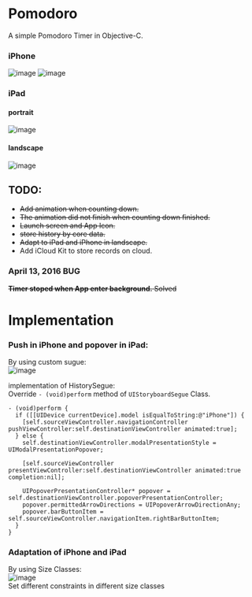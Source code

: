 # Pomodoro
A simple Pomodoro Timer in Objective-C.

### iPhone
![image](http://7xt1ag.com1.z0.glb.clouddn.com/Simulator%20Screen%20Shot%20Apr%2016%2C%202016%2C%2009.04.30.png)
![image](http://7xt1ag.com1.z0.glb.clouddn.com/Simulator%20Screen%20Shot%20Apr%2016%2C%202016%2C%2009.05.08.png)
### iPad
#### portrait
![image](http://7xt1ag.com1.z0.glb.clouddn.com/Simulator%20Screen%20Shot%20Apr%2016%2C%202016%2C%2009.07.25.png)
#### landscape
![image](http://7xt1ag.com1.z0.glb.clouddn.com/Simulator%20Screen%20Shot%20Apr%2016%2C%202016%2C%2009.07.29.png)
  
## TODO:
* ~~Add animation when counting down.~~
* ~~The animation did not finish when counting down finished.~~
* ~~Launch screen and App Icon.~~
* ~~store history by core data.~~
* ~~Adapt to iPad and iPhone in landscape.~~
* Add iCloud Kit to store records on cloud.

###  April 13, 2016 BUG
~~**Timer stoped when App enter background.** Solved~~



# Implementation
### Push in iPhone and popover in iPad:
By using custom sugue:  
![image](http://7xt1ag.com1.z0.glb.clouddn.com/Screen%20Shot%202016-04-16%20at%2008.32.46.png)  

implementation of HistorySegue:    
Override `- (void)perform` method of `UIStoryboardSegue` Class.

	- (void)perform {
	  if ([[UIDevice currentDevice].model isEqualToString:@"iPhone"]) {
	    [self.sourceViewController.navigationController pushViewController:self.destinationViewController animated:true];
	  } else {
	    self.destinationViewController.modalPresentationStyle = UIModalPresentationPopover;
	    
	    [self.sourceViewController presentViewController:self.destinationViewController animated:true completion:nil];
	    
	    UIPopoverPresentationController* popover = self.destinationViewController.popoverPresentationController;
	    popover.permittedArrowDirections = UIPopoverArrowDirectionAny;
	    popover.barButtonItem = self.sourceViewController.navigationItem.rightBarButtonItem;
	  }
	}
	
### Adaptation of iPhone and iPad
By using Size Classes:  
![image](http://7xt1ag.com1.z0.glb.clouddn.com/Screen%20Shot%202016-04-16%20at%2008.55.35.png)  
Set different constraints in different size classes